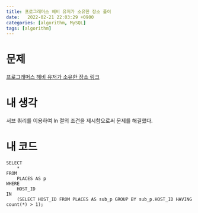 ```yaml
---
title: 프로그래머스 헤비 유저가 소유한 장소 풀이
date:   2022-02-21 22:03:29 +0900
categories: [algorithm, MySQL]
tags: [algorithm]
---
```


# 문제
[프로그래머스 헤비 유저가 소유한 장소 링크](https://programmers.co.kr/learn/courses/30/lessons/77487)
# 내 생각
서브 쿼리를 이용하여 In 절의 조건을 제시함으로써 문제를 해결했다.

# 내 코드
```mysql
SELECT
    *
FROM
    PLACES AS p
WHERE
    HOST_ID
IN
    (SELECT HOST_ID FROM PLACES AS sub_p GROUP BY sub_p.HOST_ID HAVING count(*) > 1);
```
